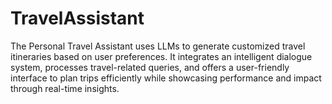 # TravelAssistant
The Personal Travel Assistant uses LLMs to generate customized travel itineraries based on user preferences. It integrates an intelligent dialogue system, processes travel-related queries, and offers a user-friendly interface to plan trips efficiently while showcasing performance and impact through real-time insights.
